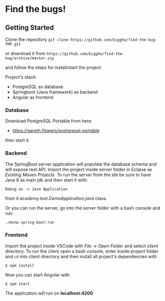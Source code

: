 
# Find the bugs!

## Getting Started

Clone the repository
 `git clone https://github.com/bigghe/find-the-bug-TMP.git`

or download it from
 `https://github.com/bigghe/find-the-bug/archive/master.zip`

and follow the steps for install/start the project.

Project's stack:
- PostgreSQL as database
- Springboot (Java framework) as backend
- Angular as frontend

### Database
Download PostgreSQL Portable from here:
- https://gareth.flowers/postgresql-portable

then start it.

### Backend
The SpringBoot server application will populate the database schema and will expose rest API.
Import the project inside _server_ folder in Eclipse as _Existing Maven Projects_.
To run the server from the ide be sure to have Java 8 as main jdk and then start it with:

`Debug as -> Java Application `

from _it.academy.test.DemoApplication.java_ class.

Or you can run the server, go into the _server_ folder with a bash console and run:
 
```bash
./mvnw spring-boot:run
```



### Frontend
Import the project inside VSCode with _File -> Open Folder_ and select _client_ directory.
To run the client open a bash console, enter inside project folder and `cd` into _client_ directory and then install all project's dependencies with

```
$ npm install
```
Now you can start Angular with
```
$ npm start
```

The application will run on __localhost:4200__.




